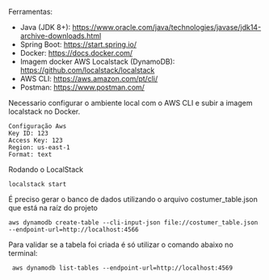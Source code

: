 Ferramentas:


* Java (JDK 8+): https://www.oracle.com/java/technologies/javase/jdk14-archive-downloads.html
* Spring Boot: https://start.spring.io/
* Docker: https://docs.docker.com/
* Imagem docker AWS Localstack (DynamoDB): https://github.com/localstack/localstack
* AWS CLI: https://aws.amazon.com/pt/cli/
* Postman: https://www.postman.com/


Necessario configurar o ambiente local com o AWS CLI e subir a imagem localstack no Docker.

~~~
Configuração Aws
Key ID: 123
Access Key: 123
Region: us-east-1
Format: text
~~~~

Rodando o LocalStack

`localstack start`

É preciso gerar o banco de dados utilizando o arquivo costumer_table.json que está na raíz do projeto

`aws dynamodb create-table --cli-input-json file://costumer_table.json --endpoint-url=http://localhost:4566`

Para validar se a tabela foi criada é só utilizar o comando abaixo no terminal:

` aws dynamodb list-tables --endpoint-url=http://localhost:4569`
